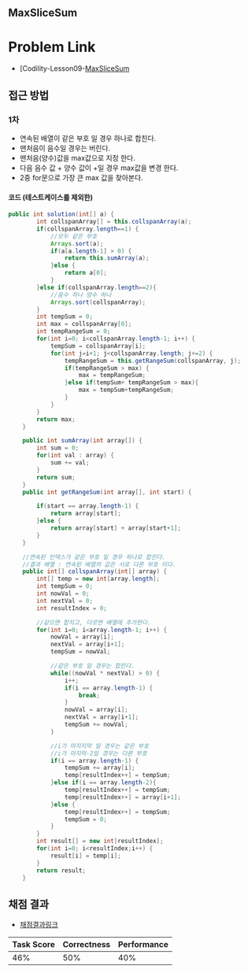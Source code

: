 ## MaxSliceSum
# Problem Link
- [Codility-Lesson09-[MaxSliceSum](https://app.codility.com/programmers/lessons/9-maximum_slice_problem/max_slice_sum/)
 ## 접근 방법
### 1차
- 연속된 배열이 같은 부호 일 경우 하나로 합친다.
- 맨처음이 음수일 경우는 버린다.
- 맨처음(양수)값을 max값으로 지정 한다.
- 다음 음수 값 + 양수 값이 +일 경우 max값을 변경 한다.
- 2중 for문으로 가장 큰 max 값을 찾아본다.
 #### 코드 (테스트케이스를 제외한)
```java
public int solution(int[] a) {
		int collspanArray[] = this.collspanArray(a);
		if(collspanArray.length==1) {
			//모두 같은 부호
			Arrays.sort(a);
			if(a[a.length-1] > 0) {
				return this.sumArray(a);
			}else {
				return a[0];
			}
		}else if(collspanArray.length==2){
			//음수 하나 양수 하나
			Arrays.sort(collspanArray);
		}
		int tempSum = 0;
		int max = collspanArray[0];
		int tempRangeSum = 0;
		for(int i=0; i<collspanArray.length-1; i++) {
			tempSum = collspanArray[i];
			for(int j=i+1; j<collspanArray.length; j+=2) {
				tempRangeSum = this.getRangeSum(collspanArray, j);
				if(tempRangeSum > max) {
					max = tempRangeSum;
				}else if(tempSum+ tempRangeSum > max){
					max = tempSum+tempRangeSum;
				}
			}
		}
		return max;
	}

	public int sumArray(int array[]) {
		int sum = 0;
		for(int val : array) {
			sum += val;
		}
		return sum;
	}
	public int getRangeSum(int array[], int start) {

		if(start == array.length-1) {
			return array[start];
		}else {
			return array[start] + array[start+1];
		}
	}

	//연속된 인덱스가 같은 부호 일 경우 하나로 합친다.
	//결과 배열 : 연속된 배열의 값은 서로 다른 부호 이다.
	public int[] collspanArray(int[] array) {
		int[] temp = new int[array.length];
		int tempSum = 0;
		int nowVal = 0;
		int nextVal = 0;
		int resultIndex = 0;

		//같으면 합치고, 다르면 배열에 추가한다.
		for(int i=0; i<array.length-1; i++) {
			nowVal = array[i];
			nextVal = array[i+1];
			tempSum = nowVal;

			//같은 부호 일 경우는 합친다.
			while((nowVal * nextVal) > 0) {
				i++;
				if(i == array.length-1) {
					break;
				}
				nowVal = array[i];
				nextVal = array[i+1];
				tempSum += nowVal;
			}

			//i가 마지지막 일 경우는 같은 부호
			//i가 마지막-2일 경우는 다른 부호
			if(i == array.length-1) {
				tempSum += array[i];
				temp[resultIndex++] = tempSum;
			}else if(i == array.length-2){
				temp[resultIndex++] = tempSum;
				temp[resultIndex++] = array[i+1];
			}else {
				temp[resultIndex++] = tempSum;
				tempSum = 0;
			}
		}
		int result[] = new int[resultIndex];
		for(int i=0; i<resultIndex;i++) {
			result[i] = temp[i];
		}
		return result;
	}
```
 ## 채점 결과
- [채점결과링크](https://app.codility.com/demo/results/trainingWJBJE2-VCY/?showingAll=1)

| Task Score | Correctness | Performance |
| ---------- | ----------- | ----------- |
| 46%        | 50%         | 40%         |